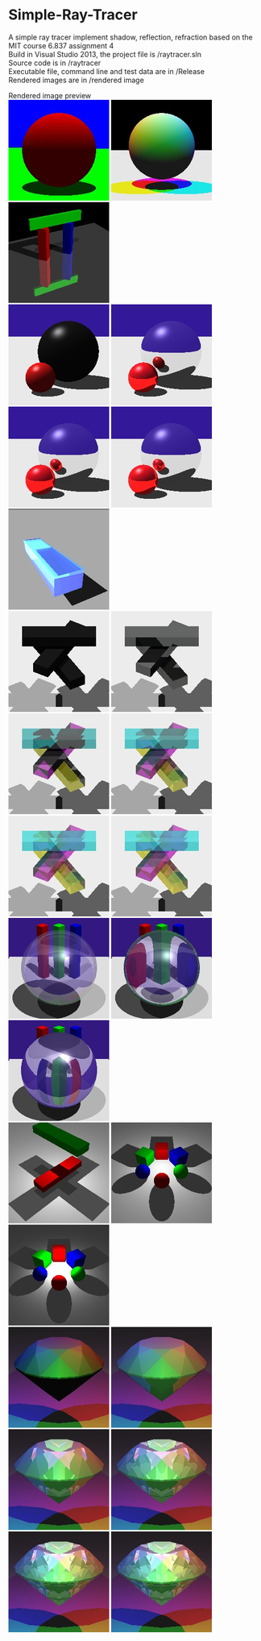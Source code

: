 # Simple-Ray-Tracer

A simple ray tracer implement shadow, reflection, refraction based on the MIT course 6.837 assignment 4  
Build in Visual Studio 2013, the project file is /raytracer.sln  
Source code is in /raytracer  
Executable file, command line and test data are in /Release  
Rendered images are in /rendered image

Rendered image preview  
![output01](https://github.com/HKyang07/Simple-Ray-Tracer/raw/master/rendered_image/output4_01.jpg)
![output02](https://github.com/HKyang07/Simple-Ray-Tracer/raw/master/rendered_image/output4_02.jpg)  
![output03](https://github.com/HKyang07/Simple-Ray-Tracer/raw/master/rendered_image/output4_03.jpg)  
![output04a](https://github.com/HKyang07/Simple-Ray-Tracer/raw/master/rendered_image/output4_04a.jpg)
![output04b](https://github.com/HKyang07/Simple-Ray-Tracer/raw/master/rendered_image/output4_04b.jpg)
![output04c](https://github.com/HKyang07/Simple-Ray-Tracer/raw/master/rendered_image/output4_04c.jpg)
![output04d](https://github.com/HKyang07/Simple-Ray-Tracer/raw/master/rendered_image/output4_04d.jpg)  
![output05](https://github.com/HKyang07/Simple-Ray-Tracer/raw/master/rendered_image/output4_05.jpg)  
![output06a](https://github.com/HKyang07/Simple-Ray-Tracer/raw/master/rendered_image/output4_06a.jpg)
![output06b](https://github.com/HKyang07/Simple-Ray-Tracer/raw/master/rendered_image/output4_06b.jpg)
![output06c](https://github.com/HKyang07/Simple-Ray-Tracer/raw/master/rendered_image/output4_06c.jpg)
![output06d](https://github.com/HKyang07/Simple-Ray-Tracer/raw/master/rendered_image/output4_06d.jpg)
![output06e](https://github.com/HKyang07/Simple-Ray-Tracer/raw/master/rendered_image/output4_06e.jpg)
![output06f](https://github.com/HKyang07/Simple-Ray-Tracer/raw/master/rendered_image/output4_06f.jpg)  
![output07](https://github.com/HKyang07/Simple-Ray-Tracer/raw/master/rendered_image/output4_07.jpg)
![output08](https://github.com/HKyang07/Simple-Ray-Tracer/raw/master/rendered_image/output4_08.jpg)
![output09](https://github.com/HKyang07/Simple-Ray-Tracer/raw/master/rendered_image/output4_09.jpg)  
![output10](https://github.com/HKyang07/Simple-Ray-Tracer/raw/master/rendered_image/output4_10.jpg)
![output11](https://github.com/HKyang07/Simple-Ray-Tracer/raw/master/rendered_image/output4_11.jpg)
![output13](https://github.com/HKyang07/Simple-Ray-Tracer/raw/master/rendered_image/output4_13.jpg)  
![output14a](https://github.com/HKyang07/Simple-Ray-Tracer/raw/master/rendered_image/output4_14a.jpg)
![output14b](https://github.com/HKyang07/Simple-Ray-Tracer/raw/master/rendered_image/output4_14b.jpg)
![output14c](https://github.com/HKyang07/Simple-Ray-Tracer/raw/master/rendered_image/output4_14c.jpg)
![output14d](https://github.com/HKyang07/Simple-Ray-Tracer/raw/master/rendered_image/output4_14d.jpg)
![output14e](https://github.com/HKyang07/Simple-Ray-Tracer/raw/master/rendered_image/output4_14e.jpg)
![output14f](https://github.com/HKyang07/Simple-Ray-Tracer/raw/master/rendered_image/output4_14f.jpg)

